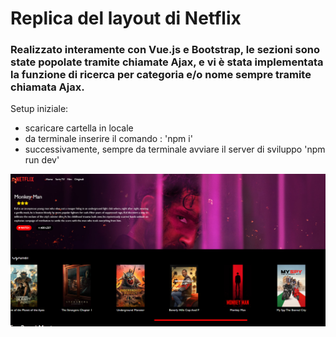 <h1>
  Replica del layout di Netflix
</h1>

<h3>
  Realizzato interamente con Vue.js e Bootstrap, le sezioni sono state popolate tramite chiamate Ajax, e vi è stata implementata la funzione di ricerca per categoria e/o nome sempre tramite chiamata Ajax.
</h3>



<p>
  Setup iniziale:
  <ul>
      <li>
        scaricare cartella in locale
      </li>
      <li>
        da terminale inserire il comando : 'npm i'
      </li>
     <li>
        successivamente, sempre da terminale avviare il server di sviluppo 'npm run dev'
      </li>
  </ul>
</p>


<img src="./src/Netflix.png">

